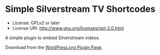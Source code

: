 # Simple Silverstream TV Shortcodes
* License: GPLv2 or later
* License URI: http://www.gnu.org/licenses/gpl-2.0.html

A simple plugin to embed Silverstream videos.

Download from the [WordPress.org Plugin Page](https://wordpress.org/plugins/simple-silverstream-tv-shortcodes/).